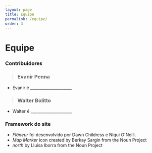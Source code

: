 ```yaml
---
layout: page
title: Equipe
permalink: /equipe/
order: 3
---
```


<h1 class="home-title"> Equipe </h1>

### Contribuidores
> ### Evanir Penna
* Evanir é _____________________

> ### Walter Bolitto
* Walter é _____________________

### Framework do site
* _Flâneur_ foi desenvolvido por Dawn Childress e Niqui O'Neill.
* _Map Marker_ icon created by Berkay Sargin from the Noun Project
* _north_ by Lluisa Iborra from the Noun Project

